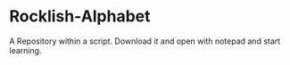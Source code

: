 # Rocklish-Alphabet
A Repository within a script. Download it and open with notepad and start learning.
